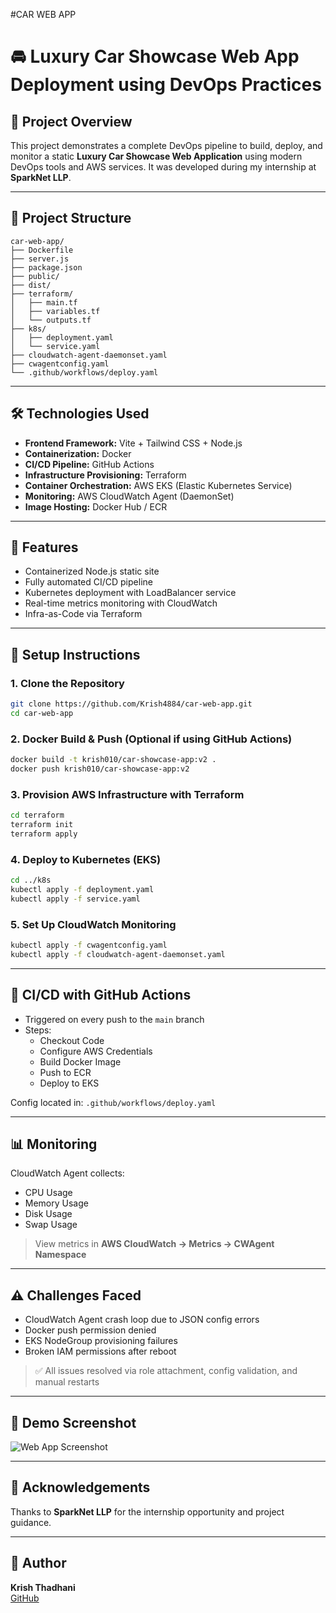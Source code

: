 #CAR WEB APP

# 🚘 Luxury Car Showcase Web App Deployment using DevOps Practices

## 📌 Project Overview

This project demonstrates a complete DevOps pipeline to build, deploy, and monitor a static **Luxury Car Showcase Web Application** using modern DevOps tools and AWS services. It was developed during my internship at **SparkNet LLP**.

---

## 📁 Project Structure

```
car-web-app/
├── Dockerfile
├── server.js
├── package.json
├── public/
├── dist/
├── terraform/
│   ├── main.tf
│   ├── variables.tf
│   └── outputs.tf
├── k8s/
│   ├── deployment.yaml
│   └── service.yaml
├── cloudwatch-agent-daemonset.yaml
├── cwagentconfig.yaml
└── .github/workflows/deploy.yaml
```

---

## 🛠️ Technologies Used

- **Frontend Framework:** Vite + Tailwind CSS + Node.js
- **Containerization:** Docker
- **CI/CD Pipeline:** GitHub Actions
- **Infrastructure Provisioning:** Terraform
- **Container Orchestration:** AWS EKS (Elastic Kubernetes Service)
- **Monitoring:** AWS CloudWatch Agent (DaemonSet)
- **Image Hosting:** Docker Hub / ECR

---

## 🚀 Features

- Containerized Node.js static site
- Fully automated CI/CD pipeline
- Kubernetes deployment with LoadBalancer service
- Real-time metrics monitoring with CloudWatch
- Infra-as-Code via Terraform

---

## 🔧 Setup Instructions

### 1. Clone the Repository

```bash
git clone https://github.com/Krish4884/car-web-app.git
cd car-web-app
```

### 2. Docker Build & Push (Optional if using GitHub Actions)

```bash
docker build -t krish010/car-showcase-app:v2 .
docker push krish010/car-showcase-app:v2
```

### 3. Provision AWS Infrastructure with Terraform

```bash
cd terraform
terraform init
terraform apply
```

### 4. Deploy to Kubernetes (EKS)

```bash
cd ../k8s
kubectl apply -f deployment.yaml
kubectl apply -f service.yaml
```

### 5. Set Up CloudWatch Monitoring

```bash
kubectl apply -f cwagentconfig.yaml
kubectl apply -f cloudwatch-agent-daemonset.yaml
```

---

## 🔄 CI/CD with GitHub Actions

- Triggered on every push to the `main` branch
- Steps:
  - Checkout Code
  - Configure AWS Credentials
  - Build Docker Image
  - Push to ECR
  - Deploy to EKS

Config located in: `.github/workflows/deploy.yaml`

---

## 📊 Monitoring

CloudWatch Agent collects:
- CPU Usage
- Memory Usage
- Disk Usage
- Swap Usage

> View metrics in **AWS CloudWatch → Metrics → CWAgent Namespace**

---

## ⚠️ Challenges Faced

- CloudWatch Agent crash loop due to JSON config errors
- Docker push permission denied
- EKS NodeGroup provisioning failures
- Broken IAM permissions after reboot

> ✅ All issues resolved via role attachment, config validation, and manual restarts

---

## 📸 Demo Screenshot

![Web App Screenshot](./screenshots/car-showcase-home.png)

---

## 🙌 Acknowledgements

Thanks to **SparkNet LLP** for the internship opportunity and project guidance.

---

## 👤 Author

**Krish Thadhani**  
[GitHub](https://github.com/Krish4884)
